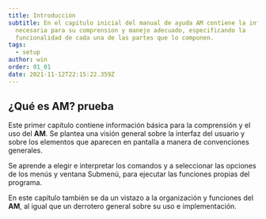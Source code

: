 ```yaml
---
title: Introducción
subtitle: En el capitulo inicial del manual de ayuda AM contiene la información
  necesaria para su comprension y manejo adecuado, especificando la
  funcionalidad de cada una de las partes que lo componen.
tags:
  - setup
author: win
order: 01_01
date: 2021-11-12T22:15:22.359Z
---
```

## ¿Qué es **AM**? prueba

Este primer capítulo contiene información básica para la comprensión y el uso del **AM**. Se plantea una visión general sobre la interfaz del usuario y sobre los elementos que aparecen en pantalla a manera de convenciones generales.

Se aprende a elegir e interpretar los comandos y a seleccionar las opciones de los menús y ventana Submenú, para ejecutar las funciones propias del programa.

En este capítulo también se da un vistazo a la organización y funciones del **AM**, al igual que un derrotero general sobre su uso e  implementación.
